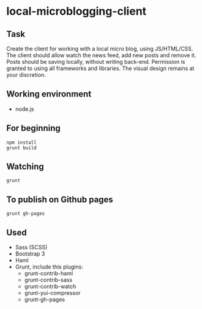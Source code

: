 local-microblogging-client
==========================

## Task ##
Create the client for working with a local micro blog, using JS/HTML/CSS. The client should allow watch the news feed, add new posts and remove it. Posts should be saving locally, without writing back-end. Permission is granted to using all frameworks and libraries. The visual design remains at your discretion.

## Working environment ##
- node.js


## For beginning ##
```
npm install
grunt build
```

## Watching ##
```
grunt
```

## To publish on Github pages ##
```
grunt gh-pages
```

## Used ##
- Sass (SCSS)
- Bootstrap 3
- Haml
- Grunt, include this plugins:
  - grunt-contrib-haml
  - grunt-contrib-sass
  - grunt-contrib-watch
  - grunt-yui-compressor
  - grunt-gh-pages